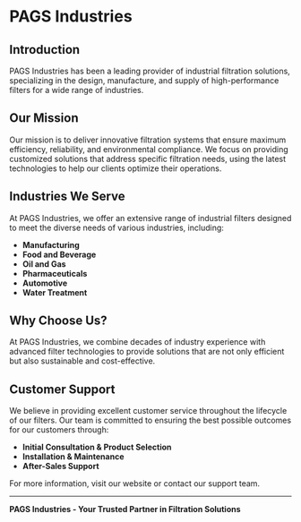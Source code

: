 # PAGS Industries

## Introduction

PAGS Industries has been a leading provider of industrial filtration solutions, specializing in the design, manufacture, and supply of high-performance filters for a wide range of industries.

## Our Mission

Our mission is to deliver innovative filtration systems that ensure maximum efficiency, reliability, and environmental compliance. We focus on providing customized solutions that address specific filtration needs, using the latest technologies to help our clients optimize their operations.

## Industries We Serve

At PAGS Industries, we offer an extensive range of industrial filters designed to meet the diverse needs of various industries, including:

- **Manufacturing**
- **Food and Beverage**
- **Oil and Gas**
- **Pharmaceuticals**
- **Automotive**
- **Water Treatment**

## Why Choose Us?

At PAGS Industries, we combine decades of industry experience with advanced filter technologies to provide solutions that are not only efficient but also sustainable and cost-effective.

## Customer Support

We believe in providing excellent customer service throughout the lifecycle of our filters. Our team is committed to ensuring the best possible outcomes for our customers through:

- **Initial Consultation & Product Selection**
- **Installation & Maintenance**
- **After-Sales Support**

For more information, visit our website or contact our support team.

---

**PAGS Industries - Your Trusted Partner in Filtration Solutions**

